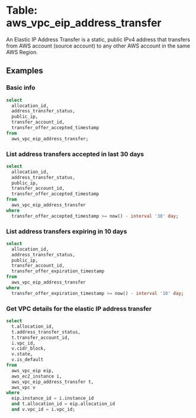 # Table: aws_vpc_eip_address_transfer

An Elastic IP Address Transfer is a static, public IPv4 address that transfers from AWS account (source account) to any other AWS account in the same AWS Region.

## Examples

### Basic info

```sql
select
  allocation_id,
  address_transfer_status,
  public_ip,
  transfer_account_id,
  transfer_offer_accepted_timestamp
from
  aws_vpc_eip_address_transfer;
```

### List address transfers accepted in last 30 days

```sql
select
  allocation_id,
  address_transfer_status,
  public_ip,
  transfer_account_id,
  transfer_offer_accepted_timestamp
from
  aws_vpc_eip_address_transfer
where
  transfer_offer_accepted_timestamp >= now() - interval '30' day;
```

### List address transfers expiring in 10 days

```sql
select
  allocation_id,
  address_transfer_status,
  public_ip,
  transfer_account_id,
  transfer_offer_expiration_timestamp
from
  aws_vpc_eip_address_transfer
where
  transfer_offer_expiration_timestamp >= now() - interval '10' day;
```

### Get VPC details for the elastic IP address transfer

```sql
select
  t.allocation_id,
  t.address_transfer_status,
  t.transfer_account_id,
  i.vpc_id,
  v.cidr_block,
  v.state,
  v.is_default
from
  aws_vpc_eip eip,
  aws_ec2_instance i,
  aws_vpc_eip_address_transfer t,
  aws_vpc v
where
  eip.instance_id = i.instance_id
  and t.allocation_id = eip.allocation_id
  and v.vpc_id = i.vpc_id;
```